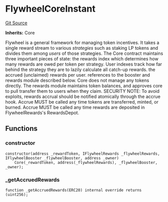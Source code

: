 # FlywheelCoreInstant
[Git Source](https://github.com/Maia-DAO/test-env-V2/blob/84b5f9e8695c91ddb02f27bb3dfb1c652f55ced4/rewards/FlywheelCoreInstant.sol)

**Inherits:**
Core

Flywheel is a general framework for managing token incentives.
It takes a single reward stream to various *strategies* such as staking LP tokens and divides them among *users* of those strategies.
The Core contract maintains three important pieces of state:
the rewards index which determines how many rewards are owed per token per strategy. User indexes track how far behind the strategy they are to lazily calculate all catch-up rewards.
the accrued (unclaimed) rewards per user.
references to the booster and rewards module described below.
Core does not manage any tokens directly. The rewards module maintains token balances, and approves core to pull transfer them to users when they claim.
SECURITY NOTE: To avoid exploits, rewards accrual should be notified atomically through the accrue hook.
Accrue MUST be called any time tokens are transferred, minted, or burned.
Accrue MUST be called any time rewards are deposited in FlywheelRewards's RewardsDepot.


## Functions
### constructor


```solidity
constructor(address _rewardToken, IFlywheelRewards _flywheelRewards, IFlywheelBooster _flywheelBooster, address _owner)
    Core(_rewardToken, address(_flywheelRewards), _flywheelBooster, _owner);
```

### _getAccruedRewards


```solidity
function _getAccruedRewards(ERC20) internal override returns (uint256);
```

